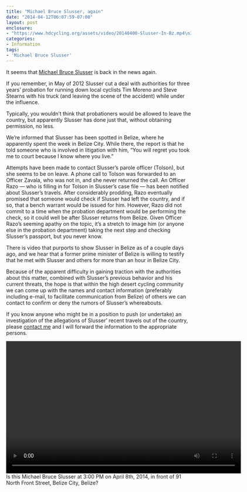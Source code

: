 ```yaml
---
title: "Michael Bruce Slusser, again"
date: "2014-04-12T06:07:59-07:00"
layout: post
enclosure:
- "https://www.hdcycling.org/assets/video/20140400-Slusser-In-Bz.mp4\n3908654\nvideo/mp4\n"
categories:
- Information
tags:
- 'Michael Bruce Slusser'
---
```


It seems that [Michael Bruce Slusser](https://www.hdcycling.org/tag/michael-bruce-slusser/) is back in the news again.  
  
If you remember, in May of 2012 Slusser cut a deal with authorities for three years’ probation for running down local cyclists Tim Moreno and Steve Stearns with his truck (and leaving the scene of the accident) while under the influence.

Typically, you wouldn’t think that probationers would be allowed to leave the country, but apparently Slusser has done just that, without obtaining permission, no less.

We’re informed that Slusser has been spotted in Belize, where he apparently spent the week in Belize City. While there, the report is that he told someone who is involved in litigation with him, “You will regret you took me to court because I know where you live.”

Attempts have been made to contact Slusser’s parole officer (Tolson), but she seems to be on leave. A phone call to Tolson was forwarded to an Officer Zavala, who was not in, and she never returned the call. An Officer Razo — who is filling in for Tolson in Slusser’s case file — has been notified about Slusser’s travels. After considerably prodding, Razo eventually promised that someone would check if Slusser had left the country, and if so, that a bench warrant would be issued for him. However, Razo did not commit to a time when the probation department would be performing the check, so it could well be after Slusser returns from Belize. Given Officer Razo’s seeming apathy on the topic, it’s a stretch to image him (or anyone else in the probation department) taking the next step and checking Slusser’s passport, but you never know.

There is video that purports to show Slusser in Belize as of a couple days ago, and we hear that a former prime minister of Belize is willing to testify that he met with Slusser and others for more than an hour in Belize City.

Because of the apparent difficulty in gaining traction with the authorities about this matter, combined with Slusser’s previous behavior and his current threats, the hope is that within the high desert cycling community we can come up with the names and contact information (preferably including e-mail, to facilitate communication from Belize) of others we can contact to confirm or deny the rumors of Slusser’s whereabouts.

If you know anyone who might be in a position to push (or undertake) an investigation of the allegations of Slusser’ recent travels out of the country, please [contact me](https://www.hdcycling.org/about/contact/ "Contact me") and I will forward the information to the appropriate persons.

<div class="wp-video" style="width: 640px;"><video class="wp-video-shortcode" controls="controls" height="360" id="video-3975-1" preload="metadata" width="640"><source src="https://www.hdcycling.org/assets/video/20140400-Slusser-In-Bz.mp4?_=1" type="video/mp4"></source>[https://www.hdcycling.org/\_assets/video/20140400-Slusser-In-Bz.mp4](https://www.hdcycling.org/assets/video/20140400-Slusser-In-Bz.mp4)</video></div>Is this Michael Bruce Slusser at 3:00 PM on April 8th, 2014, in front of 91 North Front Street, Belize City, Belize?